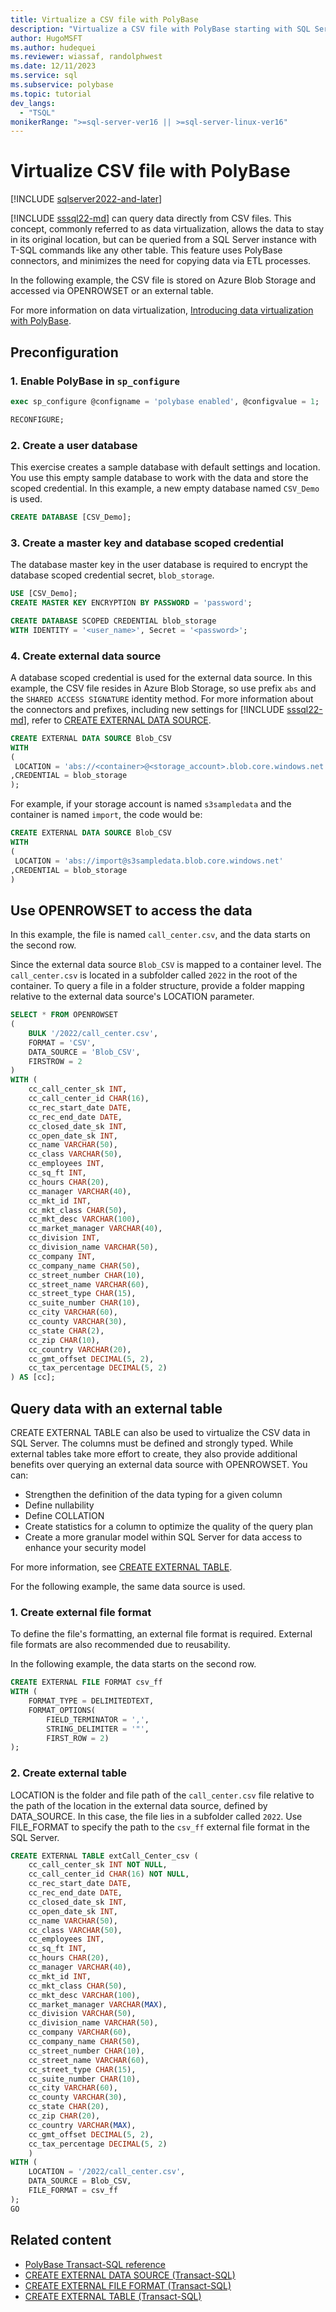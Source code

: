 ```yaml
---
title: Virtualize a CSV file with PolyBase
description: "Virtualize a CSV file with PolyBase starting with SQL Server 2022."
author: HugoMSFT
ms.author: hudequei
ms.reviewer: wiassaf, randolphwest
ms.date: 12/11/2023
ms.service: sql
ms.subservice: polybase
ms.topic: tutorial
dev_langs:
  - "TSQL"
monikerRange: ">=sql-server-ver16 || >=sql-server-linux-ver16"
---
```


# Virtualize CSV file with PolyBase

[!INCLUDE [sqlserver2022-and-later](../../includes/applies-to-version/sqlserver2022-and-later.md)]

[!INCLUDE [sssql22-md](../../includes/sssql22-md.md)] can query data directly from CSV files. This concept, commonly referred to as data virtualization, allows the data to stay in its original location, but can be queried from a SQL Server instance with T-SQL commands like any other table. This feature uses PolyBase connectors, and minimizes the need for copying data via ETL processes.

In the following example, the CSV file is stored on Azure Blob Storage and accessed via OPENROWSET or an external table.

For more information on data virtualization, [Introducing data virtualization with PolyBase](polybase-guide.md).

## Preconfiguration

### 1. Enable PolyBase in `sp_configure`

```sql
exec sp_configure @configname = 'polybase enabled', @configvalue = 1;

RECONFIGURE;
```

### 2. Create a user database

This exercise creates a sample database with default settings and location. You use this empty sample database to work with the data and store the scoped credential. In this example, a new empty database named `CSV_Demo` is used.

```sql
CREATE DATABASE [CSV_Demo];
```

### 3. Create a master key and database scoped credential

The database master key in the user database is required to encrypt the database scoped credential secret, `blob_storage`.

```sql
USE [CSV_Demo];
CREATE MASTER KEY ENCRYPTION BY PASSWORD = 'password';
```

```sql
CREATE DATABASE SCOPED CREDENTIAL blob_storage
WITH IDENTITY = '<user_name>', Secret = '<password>';
```

### 4. Create external data source

A database scoped credential is used for the external data source. In this example, the CSV file resides in Azure Blob Storage, so use prefix `abs` and the `SHARED ACCESS SIGNATURE` identity method. For more information about the connectors and prefixes, including new settings for [!INCLUDE [sssql22-md](../../includes/sssql22-md.md)], refer to [CREATE EXTERNAL DATA SOURCE](../../t-sql/statements/create-external-data-source-transact-sql.md?view=sql-server-ver16&preserve-view=true#location--prefixpathport-3).

```sql
CREATE EXTERNAL DATA SOURCE Blob_CSV
WITH
(
 LOCATION = 'abs://<container>@<storage_account>.blob.core.windows.net'
,CREDENTIAL = blob_storage
);
```

For example, if your storage account is named `s3sampledata` and the container is named `import`, the code would be:

```sql
CREATE EXTERNAL DATA SOURCE Blob_CSV
WITH
(
 LOCATION = 'abs://import@s3sampledata.blob.core.windows.net'
,CREDENTIAL = blob_storage
)
```

## Use OPENROWSET to access the data

In this example, the file is named `call_center.csv`, and the data starts on the second row.

Since the external data source `Blob_CSV` is mapped to a container level. The `call_center.csv` is located in a subfolder called `2022` in the root of the container. To query a file in a folder structure, provide a folder mapping relative to the external data source's LOCATION parameter.

```sql
SELECT * FROM OPENROWSET
(
    BULK '/2022/call_center.csv',
    FORMAT = 'CSV',
    DATA_SOURCE = 'Blob_CSV',
    FIRSTROW = 2
)
WITH (
    cc_call_center_sk INT,
    cc_call_center_id CHAR(16),
    cc_rec_start_date DATE,
    cc_rec_end_date DATE,
    cc_closed_date_sk INT,
    cc_open_date_sk INT,
    cc_name VARCHAR(50),
    cc_class VARCHAR(50),
    cc_employees INT,
    cc_sq_ft INT,
    cc_hours CHAR(20),
    cc_manager VARCHAR(40),
    cc_mkt_id INT,
    cc_mkt_class CHAR(50),
    cc_mkt_desc VARCHAR(100),
    cc_market_manager VARCHAR(40),
    cc_division INT,
    cc_division_name VARCHAR(50),
    cc_company INT,
    cc_company_name CHAR(50),
    cc_street_number CHAR(10),
    cc_street_name VARCHAR(60),
    cc_street_type CHAR(15),
    cc_suite_number CHAR(10),
    cc_city VARCHAR(60),
    cc_county VARCHAR(30),
    cc_state CHAR(2),
    cc_zip CHAR(10),
    cc_country VARCHAR(20),
    cc_gmt_offset DECIMAL(5, 2),
    cc_tax_percentage DECIMAL(5, 2)
) AS [cc];
```

## Query data with an external table

CREATE EXTERNAL TABLE can also be used to virtualize the CSV data in SQL Server. The columns must be defined and strongly typed. While external tables take more effort to create, they also provide additional benefits over querying an external data source with OPENROWSET. You can:

- Strengthen the definition of the data typing for a given column
- Define nullability
- Define COLLATION
- Create statistics for a column to optimize the quality of the query plan
- Create a more granular model within SQL Server for data access to enhance your security model

For more information, see [CREATE EXTERNAL TABLE](../../t-sql/statements/create-external-table-transact-sql.md).

For the following example, the same data source is used.

### 1. Create external file format

To define the file's formatting, an external file format is required. External file formats are also recommended due to reusability.

In the following example, the data starts on the second row.

```sql
CREATE EXTERNAL FILE FORMAT csv_ff
WITH (
    FORMAT_TYPE = DELIMITEDTEXT,
    FORMAT_OPTIONS(
        FIELD_TERMINATOR = ',',
        STRING_DELIMITER = '"',
        FIRST_ROW = 2)
);

```

### 2. Create external table

LOCATION is the folder and file path of the `call_center.csv` file relative to the path of the location in the external data source, defined by DATA_SOURCE. In this case, the file lies in a subfolder called `2022`. Use FILE_FORMAT to specify the path to the `csv_ff` external file format in the SQL Server.

```sql
CREATE EXTERNAL TABLE extCall_Center_csv (
    cc_call_center_sk INT NOT NULL,
    cc_call_center_id CHAR(16) NOT NULL,
    cc_rec_start_date DATE,
    cc_rec_end_date DATE,
    cc_closed_date_sk INT,
    cc_open_date_sk INT,
    cc_name VARCHAR(50),
    cc_class VARCHAR(50),
    cc_employees INT,
    cc_sq_ft INT,
    cc_hours CHAR(20),
    cc_manager VARCHAR(40),
    cc_mkt_id INT,
    cc_mkt_class CHAR(50),
    cc_mkt_desc VARCHAR(100),
    cc_market_manager VARCHAR(MAX),
    cc_division VARCHAR(50),
    cc_division_name VARCHAR(50),
    cc_company VARCHAR(60),
    cc_company_name CHAR(50),
    cc_street_number CHAR(10),
    cc_street_name VARCHAR(60),
    cc_street_type CHAR(15),
    cc_suite_number CHAR(10),
    cc_city VARCHAR(60),
    cc_county VARCHAR(30),
    cc_state CHAR(20),
    cc_zip CHAR(20),
    cc_country VARCHAR(MAX),
    cc_gmt_offset DECIMAL(5, 2),
    cc_tax_percentage DECIMAL(5, 2)
    )
WITH (
    LOCATION = '/2022/call_center.csv',
    DATA_SOURCE = Blob_CSV,
    FILE_FORMAT = csv_ff
);
GO
```

## Related content

- [PolyBase Transact-SQL reference](polybase-t-sql-objects.md)
- [CREATE EXTERNAL DATA SOURCE (Transact-SQL)](../../t-sql/statements/create-external-data-source-transact-sql.md)
- [CREATE EXTERNAL FILE FORMAT (Transact-SQL)](../../t-sql/statements/create-external-file-format-transact-sql.md)
- [CREATE EXTERNAL TABLE (Transact-SQL)](../../t-sql/statements/create-external-table-transact-sql.md)
